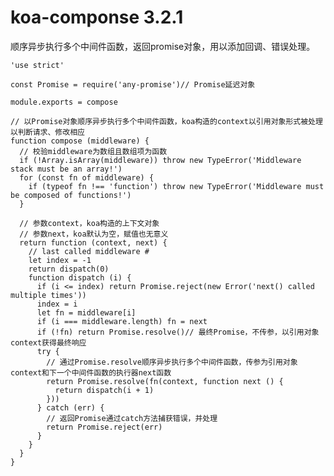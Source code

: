# koa-componse 3.2.1

顺序异步执行多个中间件函数，返回promise对象，用以添加回调、错误处理。

	'use strict'
	
	const Promise = require('any-promise')// Promise延迟对象

	module.exports = compose
	
	// 以Promise对象顺序异步执行多个中间件函数，koa构造的context以引用对象形式被处理以判断请求、修改相应
	function compose (middleware) {
	  // 校验middleware为数组且数组项为函数
	  if (!Array.isArray(middleware)) throw new TypeError('Middleware stack must be an array!')
	  for (const fn of middleware) {
	    if (typeof fn !== 'function') throw new TypeError('Middleware must be composed of functions!')
	  }
	
	  // 参数context，koa构造的上下文对象
	  // 参数next，koa默认为空，赋值也无意义
	  return function (context, next) {
	    // last called middleware #
	    let index = -1
	    return dispatch(0)
	    function dispatch (i) {
	      if (i <= index) return Promise.reject(new Error('next() called multiple times'))
	      index = i
	      let fn = middleware[i]
	      if (i === middleware.length) fn = next
	      if (!fn) return Promise.resolve()// 最终Promise，不传参，以引用对象context获得最终响应
	      try {
	        // 通过Promise.resolve顺序异步执行多个中间件函数，传参为引用对象context和下一个中间件函数的执行器next函数
	        return Promise.resolve(fn(context, function next () {
	          return dispatch(i + 1)
	        }))
	      } catch (err) {
	        // 返回Promise通过catch方法捕获错误，并处理
	        return Promise.reject(err)
	      }
	    }
	  }
	}

